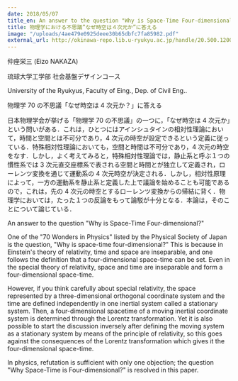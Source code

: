 ```yaml
---
date: 2018/05/07
title_en: An answer to the question "Why is Space-Time Four-dimensional?"
title: 物理学における不思議”なぜ時空は４次元か”に答える
image: "/uploads/4ae479e0925deee30b65dbfc7fa85982.pdf"
external_url: http://okinawa-repo.lib.u-ryukyu.ac.jp/handle/20.500.12001/20766
---
```


仲座栄三 (Eizo NAKAZA)

琉球大学工学部 社会基盤デザインコース

University of the Ryukyus, Faculty of Eing., Dep. of Civil Eng..

物理学 70 の不思議「なぜ時空は 4 次元か？」に答える

日本物理学会が挙げる「物理学 70 の不思議」の一つに，「なぜ時空は 4 次元か」という問いがある．これは，ひとつにはアインシュタインの相対性理論において，時間と空間とは不可分であり，4 次元の時空が設定できるという定義に従っている．特殊相対性理論においても，空間と時間は不可分であり，4 次元の時空をなす．しかし，よく考えてみると，特殊相対性理論では，静止系と呼ぶ１つの慣性系では 3 次元直交座標系で表される空間と時間とが独立して定義され，ローレンツ変換を通じて運動系の 4 次元時空が決定される．しかし，相対性原理によって，一方の運動系を静止系と定義した上で議論を始めることも可能であるので，これは，先の 4 次元の時空とするローレンツ変換からの帰結に背く．物理学においては，たった１つの反論をもって論駁が十分となる．本論は，そのことについて論じている．

An answer to the question "Why is Space-Time Four-dimensional?"

One of the "70 Wonders in Physics" listed by the Physical Society of Japan is the question, "Why is space-time four-dimensional?" This is because in Einstein's theory of relativity, time and space are inseparable, and one follows the definition that a four-dimensional space-time can be set. Even in the special theory of relativity, space and time are inseparable and form a four-dimensional space-time.

However, if you think carefully about special relativity, the space represented by a three-dimensional orthogonal coordinate system and the time are defined independently in one inertial system called a stationary system. Then, a four-dimensional spacetime of a moving inertial coordinate system is determined through the Lorentz transformation. Yet it is also possible to start the discussion inversely after defining the moving system as a stationary system by means of the principle of relativity, so this goes against the consequences of the Lorentz transformation which gives it the four-dimensional space-time.

In physics, refutation is sufficient with only one objection; the question "Why Space-Time is Four-dimensional?" is resolved in this paper.
